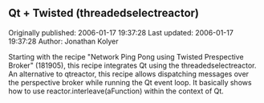 ## Qt + Twisted (threadedselectreactor) 
Originally published: 2006-01-17 19:37:28 
Last updated: 2006-01-17 19:37:28 
Author: Jonathan Kolyer 
 
Starting with the recipe "Network Ping Pong using Twisted Prespective Broker" (181905), this recipe integrates Qt using the threadedselectreactor.  An alternative to qtreactor, this recipe allows dispatching messages over the perspective broker while running the Qt event loop.  It basically shows how to use reactor.interleave(aFunction) within the context of Qt.